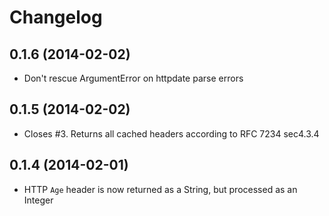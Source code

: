 # Changelog

## 0.1.6 (2014-02-02)

  * Don't rescue ArgumentError on httpdate parse errors

## 0.1.5 (2014-02-02)

  * Closes #3. Returns all cached headers according to RFC 7234 sec4.3.4

## 0.1.4 (2014-02-01)

  * HTTP `Age` header is now returned as a String, but processed as an Integer
